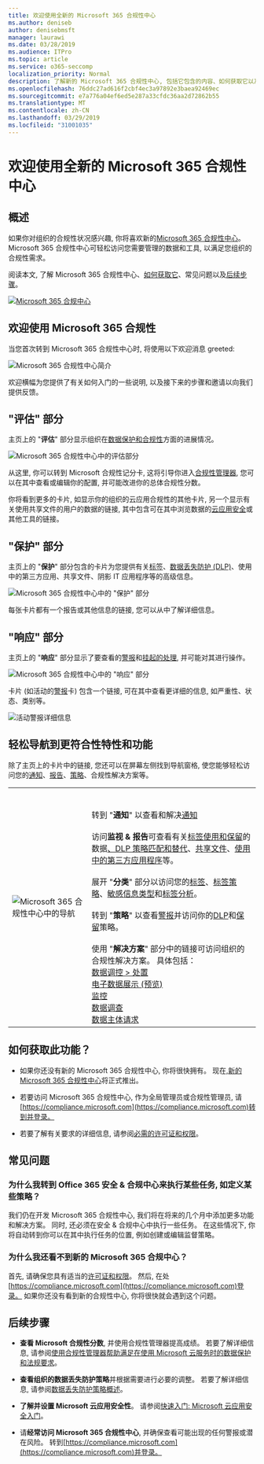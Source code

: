 ```yaml
---
title: 欢迎使用全新的 Microsoft 365 合规性中心
ms.author: deniseb
author: denisebmsft
manager: laurawi
ms.date: 03/28/2019
ms.audience: ITPro
ms.topic: article
ms.service: o365-seccomp
localization_priority: Normal
description: 了解新的 Microsoft 365 合规性中心, 包括它包含的内容、如何获取它以及后续步骤。
ms.openlocfilehash: 76ddc27ad616f2cbf4ec3a97892e3baea92469ec
ms.sourcegitcommit: e7a776a04ef6ed5e287a33cfdc36aa2d72862b55
ms.translationtype: MT
ms.contentlocale: zh-CN
ms.lasthandoff: 03/29/2019
ms.locfileid: "31001035"
---
```

# <a name="welcome-to-your-all-new-microsoft-365-compliance-center"></a>欢迎使用全新的 Microsoft 365 合规性中心

## <a name="overview"></a>概述

如果你对组织的合规性状况感兴趣, 你将喜欢新的[Microsoft 365 合规性中心](https://compliance.microsoft.com)。 Microsoft 365 合规性中心可轻松访问您需要管理的数据和工具, 以满足您组织的合规性需求。 

阅读本文, 了解 Microsoft 365 合规性中心、[如何获取它](#how-do-i-get-this)、常见问题以及[](#frequently-asked-questions)[后续步骤](#next-steps)。

[![Microsoft 365 合规中心](media/m365-compliance-center.png)](https://compliance.microsoft.com)

## <a name="welcome-to-microsoft-365-compliance"></a>欢迎使用 Microsoft 365 合规性

当您首次转到 Microsoft 365 合规性中心时, 将使用以下欢迎消息 greeted:

![Microsoft 365 合规性中心简介](media/m365-compliancecenter-welcomesteps.png)

欢迎横幅为您提供了有关如何入门的一些说明, 以及接下来的步骤和邀请以向我们提供反馈。

## <a name="the-assess-section"></a>"评估" 部分

主页上的 "**评估**" 部分显示组织在[数据保护和合规性](protect-access-to-data-and-services.md)方面的进展情况。

![Microsoft 365 合规性中心中的评估部分](media/m365-compliance-center-assess.png)

从这里, 你可以转到 Microsoft 合规性记分卡, 这将引导你进入[合规性管理器](meet-data-protection-and-regulatory-reqs-using-microsoft-cloud.md), 您可以在其中查看或编辑你的配置, 并可能改进你的总体合规性分数。

你将看到更多的卡片, 如显示你的组织的云应用合规性的其他卡片, 另一个显示有关使用共享文件的用户的数据的链接, 其中包含可在其中浏览数据的[云应用安全](https://docs.microsoft.com/cloud-app-security/)或其他工具的链接。

## <a name="the-protect-section"></a>"保护" 部分

主页上的 "**保护**" 部分包含的卡片为您提供有关[标签](labels.md)、[数据丢失防护 (DLP)](data-loss-prevention-policies.md)、使用中的第三方应用、共享文件、阴影 IT 应用程序等的高级信息。 

![Microsoft 365 合规性中心中的 "保护" 部分](media/m365-compliance-center-protect.png)

每张卡片都有一个报告或其他信息的链接, 您可以从中了解详细信息。

## <a name="the-respond-section"></a>"响应" 部分

主页上的 "**响应**" 部分显示了要查看的[警报](alerts.md)和[挂起的处理](disposition-reviews.md), 并可能对其进行操作。

![Microsoft 365 合规性中心中的 "响应" 部分](media/m365-compliance-center-respond.png)

卡片 (如活动的[警报](alerts.md)卡) 包含一个链接, 可在其中查看更详细的信息, 如严重性、状态、类别等。

![活动警报详细信息](media/m365-compliance-center-alerts-details.png) 

## <a name="easy-navigation-to-more-compliance-features-and-capabilities"></a>轻松导航到更符合性特性和功能

除了主页上的卡片中的链接, 您还可以在屏幕左侧找到导航窗格, 使您能够轻松访问您的[通知](alerts.md)、[报告](reports-in-security-and-compliance.md)、[策略](alert-policies.md)、合规性解决方案等。 

|  |  |
|---------|---------|
|![Microsoft 365 合规性中心中的导航](media/m365-compliance-center-leftnav.png)  |<br/><br/> 转到 "**通知**" 以查看和解决[通知](alerts.md)<br/><br/>访问**监视 & 报告**可查看有关[标签使用和保留](sensitivity-labels.md)的数据[、DLP 策略匹配和替代](view-the-dlp-reports.md)、[共享文件](https://docs.microsoft.com/cloud-app-security/file-filters)、[使用中的第三方应用程序](https://docs.microsoft.com/cloud-app-security/discovered-apps)等。<br/><br/>展开 "**分类**" 部分以访问您的[标签](labels.md)、[标签策略](sensitivity-labels.md#what-label-policies-can-do)、[敏感信息类型](what-the-sensitive-information-types-look-for.md)和[标签分析](view-label-activity-for-documents.md)。<br/><br/>转到 "**策略**" 以查看[警报](alerts.md)并访问你的[DLP](data-loss-prevention-policies.md)和[保留](retention-policies.md)策略。<br/><br/> 使用 "**解决方案**" 部分中的链接可访问组织的合规性解决方案。 具体包括： <br/>[数据调控 > 处置](disposition-reviews.md)<br/>[电子数据展示 (预览)](compliance20/overview-ediscovery-20.md)<br/>[监控](supervision-policies.md)<br/>[数据调查](compliance20/manage-data-spillage-incidents.md)<br/>[数据主体请求](manage-gdpr-data-subject-requests-with-the-dsr-case-tool.md)        |


## <a name="how-do-i-get-this"></a>如何获取此功能？

- 如果你还没有新的 Microsoft 365 合规性中心, 你将很快拥有。 现在,[新的 Microsoft 365 合规性中心](microsoft-security-and-compliance.md#microsoft-365-compliance-center)将正式推出。

- 若要访问 Microsoft 365 合规性中心, 作为全局管理员或合规性管理员, 请[https://compliance.microsoft.com](https://compliance.microsoft.com)转到并登录。 

- 若要了解有关要求的详细信息, 请参阅[必需的许可证和权限](microsoft-security-and-compliance.md#required-licenses-and-permissions)。

## <a name="frequently-asked-questions"></a>常见问题

### <a name="why-am-i-taken-to-the-office-365-security--compliance-center-to-perform-some-tasks-such-as-defining-certain-policies"></a>为什么我转到 Office 365 安全 & 合规中心来执行某些任务, 如定义某些策略？

我们仍在开发 Microsoft 365 合规性中心, 我们将在将来的几个月中添加更多功能和解决方案。 同时, 还必须在安全 & 合规中心中执行一些任务。 在这些情况下, 你将自动转到你可以在其中执行任务的位置, 例如创建或编辑监督策略。

### <a name="why-dont-i-see-the-new-microsoft-365-compliance-center-yet"></a>为什么我还看不到新的 Microsoft 365 合规中心？

首先, 请确保您具有适当的[许可证和权限](microsoft-security-and-compliance.md#required-licenses-and-permissions)。 然后, 在处[https://compliance.microsoft.com](https://compliance.microsoft.com)登录。 如果你还没有看到新的合规性中心, 你将很快就会遇到这个问题。

## <a name="next-steps"></a>后续步骤

- **查看 Microsoft 合规性分数**, 并使用合规性管理器提高成绩。 若要了解详细信息, 请参阅[使用合规性管理器帮助满足在使用 Microsoft 云服务时的数据保护和法规要求](meet-data-protection-and-regulatory-reqs-using-microsoft-cloud.md)。

- **查看组织的数据丢失防护策略**并根据需要进行必要的调整。 若要了解详细信息, 请参阅[数据丢失防护策略概述](data-loss-prevention-policies.md)。 

- **了解并设置 Microsoft 云应用安全性**。 请参阅[快速入门: Microsoft 云应用安全入门](https://docs.microsoft.com/cloud-app-security/getting-started-with-cloud-app-security)。  

- 请**经常访问 Microsoft 365 合规性中心**, 并确保查看可能出现的任何警报或潜在风险。 转到[https://compliance.microsoft.com](https://compliance.microsoft.com)并登录。